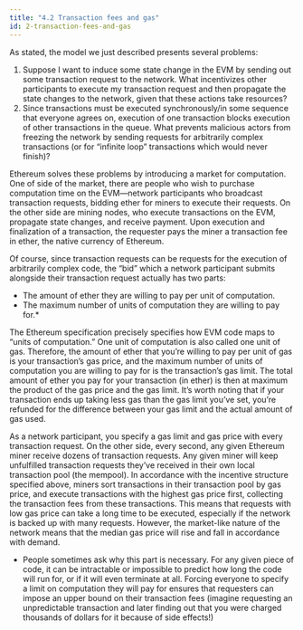 ```yaml
---
title: "4.2 Transaction fees and gas"
id: 2-transaction-fees-and-gas
---
```


As stated, the model we just described presents several problems:

1. Suppose I want to induce some state change in the EVM by sending out some transaction request to the network. What incentivizes other participants to execute my transaction request and then propagate the state changes to the network, given that these actions take resources?
2. Since transactions must be executed synchronously/in some sequence that everyone agrees on, execution of one transaction blocks execution of other transactions in the queue. What prevents malicious actors from freezing the network by sending requests for arbitrarily complex transactions (or for “infinite loop” transactions which would never finish)?

Ethereum solves these problems by introducing a market for computation. One of side of the market, there are people who wish to purchase computation time on the EVM—network participants who broadcast transaction requests, bidding ether for miners to execute their requests. On the other side are mining nodes, who execute transactions on the EVM, propagate state changes, and receive payment. Upon execution and finalization of a transaction, the requester pays the miner a transaction fee in ether, the native currency of Ethereum.

Of course, since transaction requests can be requests for the execution of arbitrarily complex code, the “bid” which a network participant submits alongside their transaction request actually has two parts:

- The amount of ether they are willing to pay per unit of computation.
- The maximum number of units of computation they are willing to pay for.\*

The Ethereum specification precisely specifies how EVM code maps to “units of computation.” One unit of computation is also called one unit of gas. Therefore, the amount of ether that you’re willing to pay per unit of gas is your transaction’s gas price, and the maximum number of units of computation you are willing to pay for is the transaction’s gas limit. The total amount of ether you pay for your transaction (in ether) is then at maximum the product of the gas price and the gas limit. It’s worth noting that if your transaction ends up taking less gas than the gas limit you’ve set, you’re refunded for the difference between your gas limit and the actual amount of gas used.

As a network participant, you specify a gas limit and gas price with every transaction request. On the other side, every second, any given Ethereum miner receive dozens of transaction requests. Any given miner will keep unfulfilled transaction requests they’ve received in their own local transaction pool (the mempool). In accordance with the incentive structure specified above, miners sort transactions in their transaction pool by gas price, and execute transactions with the highest gas price first, collecting the transaction fees from these transactions. This means that requests with low gas price can take a long time to be executed, especially if the network is backed up with many requests. However, the market-like nature of the network means that the median gas price will rise and fall in accordance with demand.

- People sometimes ask why this part is necessary. For any given piece of code, it can be intractable or impossible to predict how long the code will run for, or if it will even terminate at all. Forcing everyone to specify a limit on computation they will pay for ensures that requesters can impose an upper bound on their transaction fees (imagine requesting an unpredictable transaction and later finding out that you were charged thousands of dollars for it because of side effects!)
